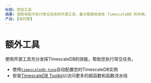 ```yaml
---
标题: 附加工具
摘要: 借助有助于执行常见任务的开源工具，最大限度地发挥 TimescaleDB 的作用。
产品: [自托管]
---
```


# 额外工具

使用开源工具充分发挥TimescaleDB的效能，帮助您执行常见任务。

*   使用[`timescaledb-tune`][tstune]自动配置您的TimescaleDB实例
*   安装[TimescaleDB Toolkit][tstoolkit]以访问更多的超函数和函数流水线

[tscopy]: /use-timescale/:currentVersion:/ingest-data/about-timescaledb-parallel-copy
[tstune]: /self-hosted/:currentVersion:/tooling/about-timescaledb-tune/
[tstoolkit]: /self-hosted/:currentVersion:/tooling/install-toolkit/
